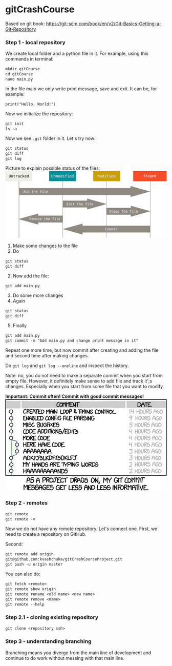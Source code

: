 # gitCrashCourse

Based on git book:
https://git-scm.com/book/en/v2/Git-Basics-Getting-a-Git-Repository

### Step 1 - local repository
We create local folder and a python file in it. 
For example, using this commands in terminal:
```
mkdir gitCourse
cd gitCourse
nano main.py
```
In the file main we only write print message, save and exit. It can be, for example:
```
print("Hello, World!")
```

Now we initialize the repository:
```
git init
ls -a
```
Now we see `.git` folder in it.
Let's try now:
```
git status
git diff
git log 
```

Picture to explain possible status of the files:
![](lifecycle_of_files_in_git.png)

1. Make some changes to the file 
2. Do
```
git status
git diff
```
2. Now add the file:
```
git add main.py
```
3. Do some more changes
4. Again
```
git status
git diff
```
5. Finally 
```
git add main.py
git commit -m "Add main.py and change print message in it"
```

Repeat one more time, but now commit after creating and adding the file and second time after making changes.

Do `git log` and `git log --oneline` and inspect the history.

Note: no, you do not need to make a separate commit when you start from empty file. 
However, it definitely make sense to add file and track it';s changes. 
Especially when you start from some file that you want to modify.

**Important: Commit often! Commit with good commit messages!**
![](git_commit_messages.png)

### Step 2 - remotes
```
git remote
git remote -v
```
Now we do not have any remote repository. Let's connect one.
First, we need to create a repository on GitHub.

Second:
```
git remote add origin git@github.com:kvashchuka/gitCrashCourseProject.git
git push -u origin master
```

You can also do:
```
git fetch <remote>
git remote show origin
git remote rename <old name> <new name>
git remote remove <name>
git remote --help
```

### Step 2.1 - cloning existing repository
```
git clone <repository ssh>
```

### Step 3 - understanding branching

Branching means you diverge from the main line of development and continue to do work without messing with that main line.


